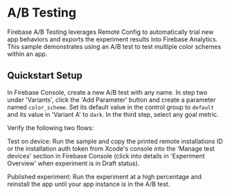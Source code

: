 A/B Testing
========

Firebase A/B Testing leverages Remote Config to automatically trial new app
behaviors and exports the experiment results into Firebase Analytics. This
sample demonstrates using an A/B test to test multiple color schemes within
an app.

## Quickstart Setup

In Firebase Console, create a new A/B test with any name. In step two under
'Variants', click the 'Add Parameter' button and create a parameter named
`color_scheme`. Set its default value in the control group to `default` and
its value in 'Variant A' to `dark`. In the third step, select any goal metric.

Verify the following two flows:

Test on device: 
Run the sample and copy the printed remote installations ID or the installation auth token from Xcode's console
into the 'Manage test devices' section in Firebase Console (click into details
in 'Experiment Overview' when experiment is in Draft status).

Published experiment:
Run the experiment at a high percentage and reinstall the app until your app
instance is in the A/B test.
